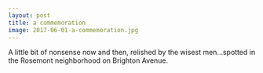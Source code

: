 ```yaml
---
layout: post
title: a commemoration
image: 2017-06-01-a-commemoration.jpg
---
```


A little bit of nonsense now and then, relished by the wisest men...spotted in
the Rosemont neighborhood on Brighton Avenue.
